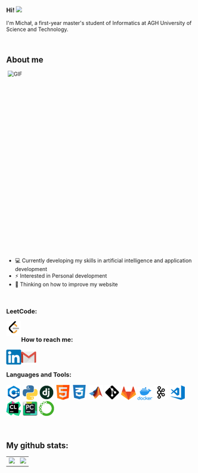 ### Hi! <img src="https://media.giphy.com/media/hvRJCLFzcasrR4ia7z/giphy.gif" width="25px">

I'm Michał, a first-year master's student of Informatics at AGH University of Science and Technology.


</br>

<h2>About me</h2>
<img align="right" alt="GIF" src="https://user-images.githubusercontent.com/74038190/212750155-3ceddfbd-19d3-40a3-87af-8d329c8323c4.gif" width="500" height="500" />

<ul>
    <li>💻  Currently developing my skills in artificial intelligence and application development</li>
    <li>⚡  Interested in Personal development </li>
    <li>💬  Thinking on how to improve my website </li>
</ul>

</br>

### LeetCode:

<a href="https://leetcode.com/mkiel01/">
  <img align="left" alt="Michał Kiełkowski | LinkedIn" width="40px" src="https://github.com/mkiel01/mkiel01/blob/main/icons/leetcode.png" />
</a>

</br>

### How to reach me:

<a href="https://www.linkedin.com/in/michalkielkowski/">
  <img align="left" alt="Michał Kiełkowski | LinkedIn" width="40px" src="https://github.com/mkiel01/mkiel01/blob/main/icons/linkedin.png" />
</a>

<a href="mailto:mkielkowski01@gmail.com">
  <img align="left" alt="Michał Kiełkowski | Gmail" width="40px" src="https://github.com/mkiel01/mkiel01/blob/main/icons/gmail.png" />
</a>

</br>
</br>

### Languages and Tools:

<div align="left">
    
  <img src="https://github.com/mkiel01/mkiel01/blob/main/icons/cpp.png" alt="website" width="40"/>
  
  <img src="https://github.com/mkiel01/mkiel01/blob/main/icons/python.png" alt="website" width="40"/>
  
  <img src="https://github.com/mkiel01/mkiel01/blob/main/icons/django.png" alt="website" width="40"/>
  
  <img src="https://github.com/mkiel01/mkiel01/blob/main/icons/html.png" alt="website" width="40"/>
  
  <img src="https://github.com/mkiel01/mkiel01/blob/main/icons/css.png" alt="website" width="40"/>

  <img src="https://github.com/mkiel01/mkiel01/blob/main/icons/matlab.png" alt="website" width="40"/>

  <img src="https://github.com/mkiel01/mkiel01/blob/main/icons/git.png" alt="website" width="40"/>

  <img src="https://github.com/mkiel01/mkiel01/blob/main/icons/gitlab.png" alt="website" width="40"/>

  <img src="https://github.com/mkiel01/mkiel01/blob/main/icons/docker.png" alt="website" width="40"/>

  <img src="https://github.com/mkiel01/mkiel01/blob/main/icons/apache_kafka.png" alt="website" width="40"/>

  <img src="https://github.com/mkiel01/mkiel01/blob/main/icons/vscode.png" alt="website" width="40"/>

  <img src="https://github.com/mkiel01/mkiel01/blob/main/icons/clion.png" alt="website" width="40"/>

  <img src="https://github.com/mkiel01/mkiel01/blob/main/icons/pycharm.png" alt="website" width="40"/>
  
  <img src="https://github.com/mkiel01/mkiel01/blob/main/icons/anaconda.png" alt="website" width="40"/>

  
    
</div>

</br>
</br>

## My github stats:

<table>
    <tr>
        <td valign="top">
            <img src="https://github-readme-stats.vercel.app/api?username=mkiel01&show_icons=true&theme=transparent" height="200" />
        </td>
        <td valign="top">
            <img src="https://github-readme-stats.vercel.app/api/top-langs/?username=mkiel01&langs_count=25&layout=compact&show_icons=true&icon_color=0096ff&theme=transparent" height="200" />
        </td>
    </tr>
</table>


